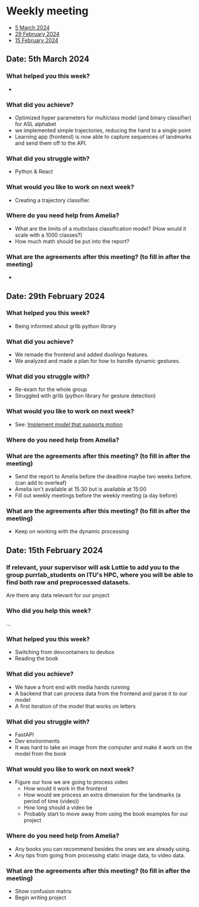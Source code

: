 # Weekly meeting
- [5 March 2024](#Date-5th-March-2024)
- [29 February 2024](#Date-29th-February-2024)
- [15 February 2024](#Date-15th-February-2024)

## Date: 5th March 2024 

### What helped you this week?
- 

### What did you achieve?
- Optimized hyper parameters for multiclass model (and binary classifier) for ASL alphabet
- we implemented simple trajectories, reducing the hand to a single point
- Learning app (frontend) is now able to capture sequences of landmarks and send them off to the API.

### What did you struggle with?
- Python & React

### What would you like to work on next week?
- Creating a trajectory classifier.

### Where do you need help from Amelia?
- What are the limits of a multiclass classification model? (How would it scale with a 1000 classes?)
- How much math should be put into the report?

### What are the agreements after this meeting? (to fill in after the meeting)
- 


## Date: 29th February 2024 

### What helped you this week?
- Being informed about grlib python library

### What did you achieve?
- We remade the frontend and added duolingo features.
- We analyzed and made a plan for how to handle dynamic gestures.

### What did you struggle with?
- Re-exam for the whole group
- Struggled with grlib (python library for gesture detection)

### What would you like to work on next week?
- See: [Implement model that supports motion](https://github.com/PatNei/Bsc-Sign-Language-Recon/issues/10)

### Where do you need help from Amelia?

### What are the agreements after this meeting? (to fill in after the meeting)
- Send the report to Amelia before the deadline maybe two weeks before. (can add to overleaf)
- Amelia isn't available at 15:30 but is available at 15:00
- Fill out weekly meetings before the weekly meeting (a day before)

### What are the agreements after this meeting? (to fill in after the meeting)
- Keep on working with the dynamic processing

## Date: 15th February 2024 
### If relevant, your supervisor will ask Lottie to add you to the group purrlab_students on ITU's HPC, where you will be able to find both raw and preprocessed datasets.
Are there any data relevant for our project
	
### Who did you help this week?
...
    
### What helped you this week?
- Switching from devcontainers to devbox
- Reading the book
	
### What did you achieve?
- We have a front end with media hands running
- A backend that can process data from the frontend and parse it to our model
- A first iteration of the model that works on letters
    
### What did you struggle with?
- FastAPI
- Dev environments
- It was hard to take an image from the computer and make it work on the model from the book

### What would you like to work on next week?
- Figure our how we are going to process video
    - How would it work in the frontend
    - How would we process an extra dimension for the landmarks (a period of time (video))
    - How long should a video be
    - Probably start to move away from using the book examples for our project	
    
### Where do you need help from Amelia?
- Any books you can recommend besides the ones we are already using.
- Any tips from going from processing static image data, to video data.
    
### What are the agreements after this meeting? (to fill in after the meeting)
- Show confusion matrix
- Begin writing project

